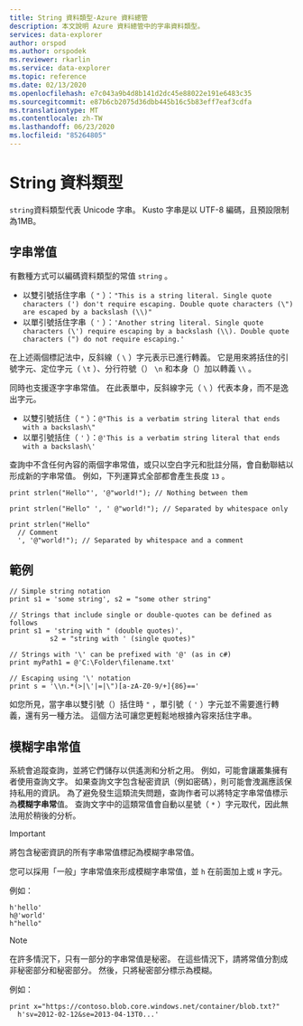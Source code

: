 ```yaml
---
title: String 資料類型-Azure 資料總管
description: 本文說明 Azure 資料總管中的字串資料類型。
services: data-explorer
author: orspod
ms.author: orspodek
ms.reviewer: rkarlin
ms.service: data-explorer
ms.topic: reference
ms.date: 02/13/2020
ms.openlocfilehash: e7c043a9b4d8b141d2dc45e88022e191e6483c35
ms.sourcegitcommit: e87b6cb2075d36dbb445b16c5b83eff7eaf3cdfa
ms.translationtype: MT
ms.contentlocale: zh-TW
ms.lasthandoff: 06/23/2020
ms.locfileid: "85264805"
---
```

# <a name="the-string-data-type"></a>String 資料類型

`string`資料類型代表 Unicode 字串。 Kusto 字串是以 UTF-8 編碼，且預設限制為1MB。

## <a name="string-literals"></a>字串常值

有數種方式可以編碼資料類型的常值 `string` 。

* 以雙引號括住字串（ `"` ）：`"This is a string literal. Single quote characters (') don't require escaping. Double quote characters (\") are escaped by a backslash (\\)"`
* 以單引號括住字串（ `'` ）：`'Another string literal. Single quote characters (\') require escaping by a backslash (\\). Double quote characters (") do not require escaping.'`

在上述兩個標記法中，反斜線（ `\` ）字元表示已進行轉義。
它是用來將括住的引號字元、定位字元（ `\t` ）、分行符號（） `\n` 和本身（）加以轉義 `\\` 。

同時也支援逐字字串常值。 在此表單中，反斜線字元（ `\` ）代表本身，而不是逸出字元。

* 以雙引號括住（ `"` ）：`@"This is a verbatim string literal that ends with a backslash\"`
* 以單引號括住（ `'` ）：`@'This is a verbatim string literal that ends with a backslash\'`

查詢中不含任何內容的兩個字串常值，或只以空白字元和批註分隔，會自動聯結以形成新的字串常值。
例如，下列運算式全部都會產生長度 `13` 。

```kusto
print strlen("Hello"', '@"world!"); // Nothing between them

print strlen("Hello" ', ' @"world!"); // Separated by whitespace only

print strlen("Hello"
  // Comment
  ', '@"world!"); // Separated by whitespace and a comment
```

## <a name="examples"></a>範例

```kusto
// Simple string notation
print s1 = 'some string', s2 = "some other string"

// Strings that include single or double-quotes can be defined as follows
print s1 = 'string with " (double quotes)',
          s2 = "string with ' (single quotes)"

// Strings with '\' can be prefixed with '@' (as in c#)
print myPath1 = @'C:\Folder\filename.txt'

// Escaping using '\' notation
print s = '\\n.*(>|\'|=|\")[a-zA-Z0-9/+]{86}=='
```

如您所見，當字串以雙引號（）括住時 `"` ，單引號（ `'` ）字元並不需要進行轉義，還有另一種方法。 這個方法可讓您更輕鬆地根據內容來括住字串。

## <a name="obfuscated-string-literals"></a>模糊字串常值

系統會追蹤查詢，並將它們儲存以供遙測和分析之用。
例如，可能會讓叢集擁有者使用查詢文字。 如果查詢文字包含秘密資訊（例如密碼），則可能會洩漏應該保持私用的資訊。 為了避免發生這類流失問題，查詢作者可以將特定字串常值標示為**模糊字串常**值。
查詢文字中的這類常值會自動以星號（ `*` ）字元取代，因此無法用於稍後的分析。

> [!IMPORTANT]
> 將包含秘密資訊的所有字串常值標記為模糊字串常值。

您可以採用「一般」字串常值來形成模糊字串常值，並 `h` 在前面加上或 `H` 字元。 

例如：

```kusto
h'hello'
h@'world'
h"hello"
```

> [!NOTE]
> 在許多情況下，只有一部分的字串常值是秘密。 在這些情況下，請將常值分割成非秘密部分和秘密部分。 然後，只將秘密部分標示為模糊。

例如：

```kusto
print x="https://contoso.blob.core.windows.net/container/blob.txt?"
  h'sv=2012-02-12&se=2013-04-13T0...'
```
